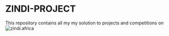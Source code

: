 # ZINDI-PROJECT
This repository contains all my my solution to projects and competitions on ![zindi.africa](http://zindi.africa)
